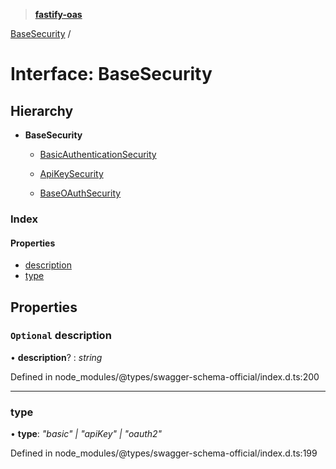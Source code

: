> **[fastify-oas](../README.md)**

[BaseSecurity](basesecurity.md) /

# Interface: BaseSecurity

## Hierarchy

* **BaseSecurity**

  * [BasicAuthenticationSecurity](basicauthenticationsecurity.md)

  * [ApiKeySecurity](apikeysecurity.md)

  * [BaseOAuthSecurity](baseoauthsecurity.md)

### Index

#### Properties

* [description](basesecurity.md#optional-description)
* [type](basesecurity.md#type)

## Properties

### `Optional` description

• **description**? : *string*

Defined in node_modules/@types/swagger-schema-official/index.d.ts:200

___

###  type

• **type**: *"basic" | "apiKey" | "oauth2"*

Defined in node_modules/@types/swagger-schema-official/index.d.ts:199